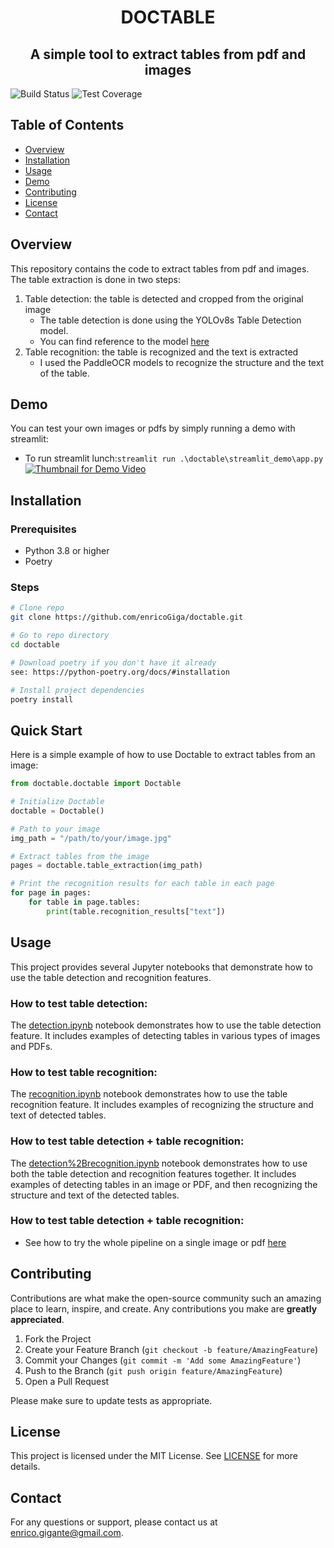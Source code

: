 <div style="text-align:center">

# DOCTABLE
## A simple tool to extract tables from pdf and images

</div>

![Build Status](https://img.shields.io/badge/build-passing-brightgreen)
![Test Coverage](https://img.shields.io/badge/coverage-100%25-brightgreen)

## Table of Contents
- [Overview](#overview)
- [Installation](#installation)
- [Usage](#usage)
- [Demo](#demo)
- [Contributing](#contributing)
- [License](#license)
- [Contact](#contact)

## Overview
This repository contains the code to extract tables from pdf and images. The table extraction is done in two steps:
1. Table detection: the table is detected and cropped from the original image
    - The table detection is done using the YOLOv8s Table Detection model.
    - You can find reference to the model [here](https://huggingface.co/foduucom/table-detection-and-extraction)
2. Table recognition: the table is recognized and the text is extracted
   - I used the PaddleOCR models to recognize the structure and the text of the table.

## Demo
You can test your own images or pdfs by simply running a demo with streamlit:
* To run streamlit lunch:`streamlit run .\doctable\streamlit_demo\app.py`
[![Thumbnail for Demo Video](http://img.youtube.com/vi/XT3klGwHV0E/0.jpg)](https://www.youtube.com/watch?v=XT3klGwHV0E)

## Installation
### Prerequisites
- Python 3.8 or higher
- Poetry

### Steps
```bash
# Clone repo
git clone https://github.com/enricoGiga/doctable.git

# Go to repo directory
cd doctable

# Download poetry if you don't have it already
see: https://python-poetry.org/docs/#installation

# Install project dependencies
poetry install
```
## Quick Start

Here is a simple example of how to use Doctable to extract tables from an image:

```python
from doctable.doctable import Doctable

# Initialize Doctable
doctable = Doctable()

# Path to your image
img_path = "/path/to/your/image.jpg"

# Extract tables from the image
pages = doctable.table_extraction(img_path)

# Print the recognition results for each table in each page
for page in pages:
    for table in page.tables:
        print(table.recognition_results["text"])
```

## Usage
This project provides several Jupyter notebooks that demonstrate how to use the table detection and recognition features. 

### How to test table detection:
The [detection.ipynb](notebooks%2Fdetection.ipynb) notebook demonstrates how to use the table detection feature. It includes examples of detecting tables in various types of images and PDFs.

### How to test table recognition:
The [recognition.ipynb](notebooks%2Frecognition.ipynb) notebook demonstrates how to use the table recognition feature. It includes examples of recognizing the structure and text of detected tables.

### How to test table detection + table recognition:
The [detection%2Brecognition.ipynb](notebooks%2Fdetection%2Brecognition.ipynb) notebook demonstrates how to use both the table detection and recognition features together. It includes examples of detecting tables in an image or PDF, and then recognizing the structure and text of the detected tables.


### How to test table detection + table recognition:
* See how to try the whole pipeline on a single image or pdf [here](notebooks%2Fdetection%2Brecognition.ipynb)

## Contributing
Contributions are what make the open-source community such an amazing place to learn, inspire, and create. Any contributions you make are **greatly appreciated**.

1. Fork the Project
2. Create your Feature Branch (`git checkout -b feature/AmazingFeature`)
3. Commit your Changes (`git commit -m 'Add some AmazingFeature'`)
4. Push to the Branch (`git push origin feature/AmazingFeature`)
5. Open a Pull Request

Please make sure to update tests as appropriate.

## License
This project is licensed under the MIT License. See [LICENSE](LICENSE) for more details.

## Contact
For any questions or support, please contact us at [enrico.gigante@gmail.com](mailto:enrico.gigante@gmail.com).